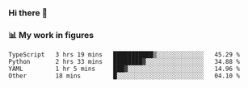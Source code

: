 ### Hi there 👋

### 📊 My work in figures

<!--START_SECTION:waka-->

```text
TypeScript   3 hrs 19 mins   ███████████▒░░░░░░░░░░░░░   45.29 %
Python       2 hrs 33 mins   ████████▓░░░░░░░░░░░░░░░░   34.88 %
YAML         1 hr 5 mins     ███▓░░░░░░░░░░░░░░░░░░░░░   14.96 %
Other        18 mins         █░░░░░░░░░░░░░░░░░░░░░░░░   04.10 %
```

<!--END_SECTION:waka-->
